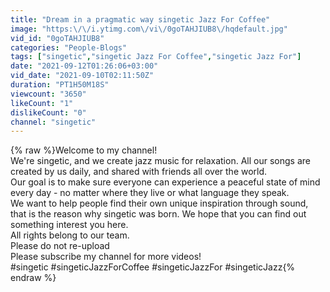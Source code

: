 ```yaml
---
title: "Dream in a pragmatic way singetic Jazz For Coffee"
image: "https:\/\/i.ytimg.com\/vi\/0goTAHJIUB8\/hqdefault.jpg"
vid_id: "0goTAHJIUB8"
categories: "People-Blogs"
tags: ["singetic","singetic Jazz For Coffee","singetic Jazz For"]
date: "2021-09-12T01:26:06+03:00"
vid_date: "2021-09-10T02:11:50Z"
duration: "PT1H50M18S"
viewcount: "3650"
likeCount: "1"
dislikeCount: "0"
channel: "singetic"
---
```

{% raw %}Welcome to my channel!<br />We're singetic, and we create jazz music for relaxation. All our songs are created by us daily, and shared with friends all over the world. <br />Our goal is to make sure everyone can experience a peaceful state of mind every day - no matter where they live or what language they speak.<br />We want to help people find their own unique inspiration through sound, that is the reason why singetic was born. We hope that you can find out something interest you here.<br />All rights belong to our team.<br />Please do not re-upload<br />Please subscribe my channel for more videos!<br />#singetic #singeticJazzForCoffee #singeticJazzFor #singeticJazz{% endraw %}

